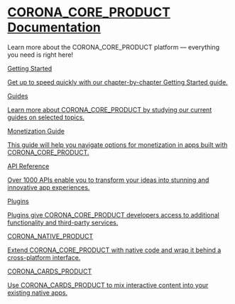 
<style>

#footer, hr, #TOC {
    display: none !important;
}

.section.level1 {
	left: 0px !important;
}

</style>

<div class="doc-items">

<div class="section level1" id="corona-documentation">
<h1>
<a href="#TOC">CORONA_CORE_PRODUCT Documentation</a>
</h1>

Learn more about the CORONA_CORE_PRODUCT platform &mdash; everything you need is right here!

<div style="max-width: 1120px;">

<!-- Getting Started -->
<div class="itembox">
<a href="guide/programming/index.html">
<div class="itembox-header">
<div class="itembox-icon fa fa-forward" style="font-size: 24px; padding-right: 6px;"></div>

Getting Started

</div>

Get up to speed quickly with our <nobr>chapter-by-chapter</nobr> Getting Started guide.

</a>
</div>


<!-- Guides -->
<div class="itembox">
<a href="guide/index.html">
<div class="itembox-header">
<div class="itembox-icon fa fa-eye" style="font-size: 26px; padding-right: 8px;"></div>

Guides

</div>

Learn more about CORONA_CORE_PRODUCT by studying our current guides on selected topics.

</a>
</div>


<!-- Monetization Guide -->
<div class="itembox">
<a href="guide/monetization/monetization/index.html">
<div class="itembox-header">
<div class="itembox-icon fa fa-dollar" style="font-size: 23px; padding-right: 8px;"></div>

Monetization Guide

</div>

This guide will help you navigate options for monetization in apps built with CORONA_CORE_PRODUCT.

</a>
</div>


<!-- API Reference -->
<div class="itembox">
<a href="api/index.html">
<div class="itembox-header">
<div class="itembox-icon fa fa-cog"></div>

API Reference

</div>

Over 1000 APIs enable you to transform your ideas into stunning and innovative app experiences.

</a>
</div>


<!-- Plugins -->
<div class="itembox">
<a href="plugin/index.html">
<div class="itembox-header">
<div class="itembox-icon fa fa-plug" style="font-size: 24px; padding-right: 8px;"></div>

Plugins

</div>

Plugins give CORONA_CORE_PRODUCT developers access to additional functionality and <nobr>third-party</nobr> services.

</a>
</div>


<!-- Corona Native -->
<div class="itembox">
<a href="native/index.html">
<div class="itembox-header">
<div class="itembox-icon fa fa-tachometer"></div>

CORONA_NATIVE_PRODUCT

</div>

Extend CORONA_CORE_PRODUCT with native code and wrap it behind a <nobr>cross-platform</nobr> interface.

</a>
</div>


<!-- CoronaCards -->
<div class="itembox">
<a href="coronacards/index.html">
<div class="itembox-header">
<div class="itembox-icon fa fa-clone"></div>

CORONA_CARDS_PRODUCT

</div>

Use CORONA_CARDS_PRODUCT to mix interactive content into your existing native apps.

</a>
</div>


</div>
</div>
<!-- Grid Items ends here -->

</div>
<div class="clear"></div>

